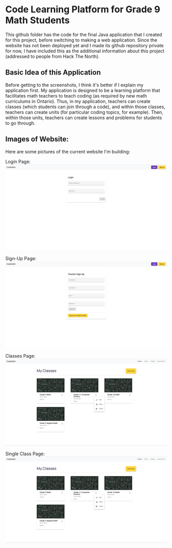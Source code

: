 # Code Learning Platform for Grade 9 Math Students
This github folder has the code for the final Java application that I created for this project, before switching to making a web application. Since the website has not been deployed yet and I made its github repository private for now, I have included this as the additional information about this project (addressed to people from Hack The North).

## Basic Idea of this Application
Before getting to the screenshots, I think it's better if I explain my application first. My application is designed to be a learning platform that facilitates math teachers to teach coding (as required by new math curriculums in Ontario). Thus, in my application, teachers can create classes (which students can join through a code), and within those classes, teachers can create units (for particular coding topics, for example). Then, within those units, teachers can create lessons and problems for students to go through.

## Images of Website:
Here are some pictures of the current website I'm building:

Login Page: 
![Login Component of Web App](LoginComponent.png)

Sign-Up Page:
![Sign Up Component of Web App](SignUpComponent.png)

Classes Page:
![Classes Component of Web App](ClassesScreen.png)

Single Class Page:
![Classes Component of Web App](ClassesScreen.png)
